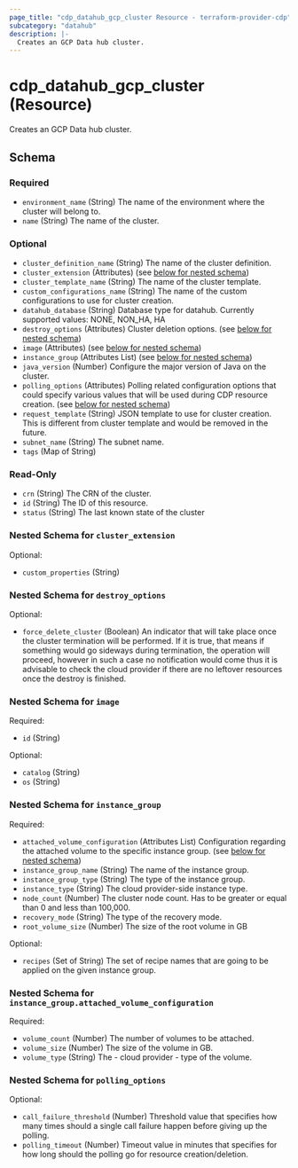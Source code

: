 ```yaml
---
page_title: "cdp_datahub_gcp_cluster Resource - terraform-provider-cdp"
subcategory: "datahub"
description: |-
  Creates an GCP Data hub cluster.
---
```


# cdp_datahub_gcp_cluster (Resource)

Creates an GCP Data hub cluster.



<!-- schema generated by tfplugindocs -->
## Schema

### Required

- `environment_name` (String) The name of the environment where the cluster will belong to.
- `name` (String) The name of the cluster.

### Optional

- `cluster_definition_name` (String) The name of the cluster definition.
- `cluster_extension` (Attributes) (see [below for nested schema](#nestedatt--cluster_extension))
- `cluster_template_name` (String) The name of the cluster template.
- `custom_configurations_name` (String) The name of the custom configurations to use for cluster creation.
- `datahub_database` (String) Database type for datahub. Currently supported values: NONE, NON_HA, HA
- `destroy_options` (Attributes) Cluster deletion options. (see [below for nested schema](#nestedatt--destroy_options))
- `image` (Attributes) (see [below for nested schema](#nestedatt--image))
- `instance_group` (Attributes List) (see [below for nested schema](#nestedatt--instance_group))
- `java_version` (Number) Configure the major version of Java on the cluster.
- `polling_options` (Attributes) Polling related configuration options that could specify various values that will be used during CDP resource creation. (see [below for nested schema](#nestedatt--polling_options))
- `request_template` (String) JSON  template  to  use for cluster creation. This is different from cluster template and would be removed in the future.
- `subnet_name` (String) The subnet name.
- `tags` (Map of String)

### Read-Only

- `crn` (String) The CRN of the cluster.
- `id` (String) The ID of this resource.
- `status` (String) The last known state of the cluster

<a id="nestedatt--cluster_extension"></a>
### Nested Schema for `cluster_extension`

Optional:

- `custom_properties` (String)


<a id="nestedatt--destroy_options"></a>
### Nested Schema for `destroy_options`

Optional:

- `force_delete_cluster` (Boolean) An indicator that will take place once the cluster termination will be performed. If it is true, that means if something would go sideways during termination, the operation will proceed, however in such a case no notification would come thus it is advisable to check the cloud provider if there are no leftover resources once the destroy is finished.


<a id="nestedatt--image"></a>
### Nested Schema for `image`

Required:

- `id` (String)

Optional:

- `catalog` (String)
- `os` (String)


<a id="nestedatt--instance_group"></a>
### Nested Schema for `instance_group`

Required:

- `attached_volume_configuration` (Attributes List) Configuration regarding the attached volume to the specific instance group. (see [below for nested schema](#nestedatt--instance_group--attached_volume_configuration))
- `instance_group_name` (String) The name of the instance group.
- `instance_group_type` (String) The type of the instance group.
- `instance_type` (String) The cloud provider-side instance type.
- `node_count` (Number) The cluster node count. Has to be greater or equal than 0 and less than 100,000.
- `recovery_mode` (String) The type of the recovery mode.
- `root_volume_size` (Number) The size of the root volume in GB

Optional:

- `recipes` (Set of String) The set of recipe names that are going to be applied on the given instance group.

<a id="nestedatt--instance_group--attached_volume_configuration"></a>
### Nested Schema for `instance_group.attached_volume_configuration`

Required:

- `volume_count` (Number) The number of volumes to be attached.
- `volume_size` (Number) The size of the volume in GB.
- `volume_type` (String) The - cloud provider - type of the volume.



<a id="nestedatt--polling_options"></a>
### Nested Schema for `polling_options`

Optional:

- `call_failure_threshold` (Number) Threshold value that specifies how many times should a single call failure happen before giving up the polling.
- `polling_timeout` (Number) Timeout value in minutes that specifies for how long should the polling go for resource creation/deletion.